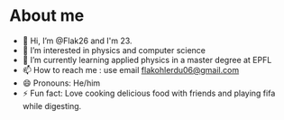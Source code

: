# About me


- 👋 Hi, I’m @Flak26 and I'm 23.
- 👀 I’m interested in physics and computer science
- 🌱 I’m currently learning applied physics in a master degree at EPFL
- 📫 How to reach me : use email flakohlerdu06@gmail.com
- 😄 Pronouns: He/him
- ⚡ Fun fact: Love cooking delicious food with friends and playing fifa while digesting.
